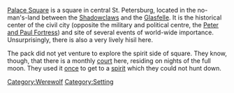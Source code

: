 [Palace Square](http://en.wikipedia.org/wiki/Palace_Square) is a square
in central St. Petersburg, located in the no-man's-land between the
[Shadowclaws](Shadowclaws "wikilink") and the
[Glasfelle](Glasfelle "wikilink"). It is the historical center of the
civil city (opposite the military and political centre, the [Peter and
Paul Fortress](http://en.wikipedia.org/wiki/Peter_and_Paul_Fortress))
and site of several events of world-wide importance. Unsurprisingly,
there is also a very lively hisil here.

The pack did not yet venture to explore the spirit side of square. They
know, though, that there is a monthly
[court](The_High_Court_of_Petersburg "wikilink") here, residing on
nights of the full moon. They used it
[once](The_fate_of_The_Bleeding_Stone "wikilink") to get to a
[spirit](The_Bleeding_Stone "wikilink") which they could not hunt down.

[Category:Werewolf](Category:Werewolf "wikilink")
[Category:Setting](Category:Setting "wikilink")